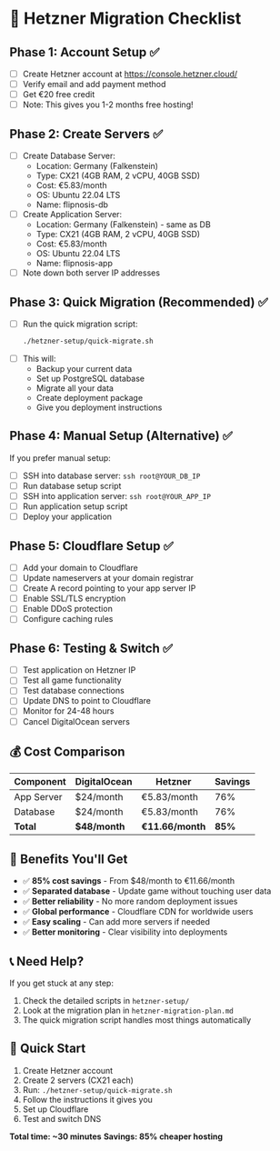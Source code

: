 # 🚀 Hetzner Migration Checklist

## Phase 1: Account Setup ✅
- [ ] Create Hetzner account at https://console.hetzner.cloud/
- [ ] Verify email and add payment method
- [ ] Get €20 free credit
- [ ] Note: This gives you 1-2 months free hosting!

## Phase 2: Create Servers ✅
- [ ] Create Database Server:
  - Location: Germany (Falkenstein)
  - Type: CX21 (4GB RAM, 2 vCPU, 40GB SSD)
  - Cost: €5.83/month
  - OS: Ubuntu 22.04 LTS
  - Name: flipnosis-db
- [ ] Create Application Server:
  - Location: Germany (Falkenstein) - same as DB
  - Type: CX21 (4GB RAM, 2 vCPU, 40GB SSD)
  - Cost: €5.83/month
  - OS: Ubuntu 22.04 LTS
  - Name: flipnosis-app
- [ ] Note down both server IP addresses

## Phase 3: Quick Migration (Recommended) ✅
- [ ] Run the quick migration script:
  ```bash
  ./hetzner-setup/quick-migrate.sh
  ```
- [ ] This will:
  - Backup your current data
  - Set up PostgreSQL database
  - Migrate all your data
  - Create deployment package
  - Give you deployment instructions

## Phase 4: Manual Setup (Alternative) ✅
If you prefer manual setup:
- [ ] SSH into database server: `ssh root@YOUR_DB_IP`
- [ ] Run database setup script
- [ ] SSH into application server: `ssh root@YOUR_APP_IP`
- [ ] Run application setup script
- [ ] Deploy your application

## Phase 5: Cloudflare Setup ✅
- [ ] Add your domain to Cloudflare
- [ ] Update nameservers at your domain registrar
- [ ] Create A record pointing to your app server IP
- [ ] Enable SSL/TLS encryption
- [ ] Enable DDoS protection
- [ ] Configure caching rules

## Phase 6: Testing & Switch ✅
- [ ] Test application on Hetzner IP
- [ ] Test all game functionality
- [ ] Test database connections
- [ ] Update DNS to point to Cloudflare
- [ ] Monitor for 24-48 hours
- [ ] Cancel DigitalOcean servers

## 💰 Cost Comparison
| Component | DigitalOcean | Hetzner | Savings |
|-----------|--------------|---------|---------|
| App Server | $24/month | €5.83/month | 76% |
| Database | $24/month | €5.83/month | 76% |
| **Total** | **$48/month** | **€11.66/month** | **85%** |

## 🚀 Benefits You'll Get
- ✅ **85% cost savings** - From $48/month to €11.66/month
- ✅ **Separated database** - Update game without touching user data
- ✅ **Better reliability** - No more random deployment issues
- ✅ **Global performance** - Cloudflare CDN for worldwide users
- ✅ **Easy scaling** - Can add more servers if needed
- ✅ **Better monitoring** - Clear visibility into deployments

## 📞 Need Help?
If you get stuck at any step:
1. Check the detailed scripts in `hetzner-setup/`
2. Look at the migration plan in `hetzner-migration-plan.md`
3. The quick migration script handles most things automatically

## 🎯 Quick Start
1. Create Hetzner account
2. Create 2 servers (CX21 each)
3. Run: `./hetzner-setup/quick-migrate.sh`
4. Follow the instructions it gives you
5. Set up Cloudflare
6. Test and switch DNS

**Total time: ~30 minutes**
**Savings: 85% cheaper hosting**
